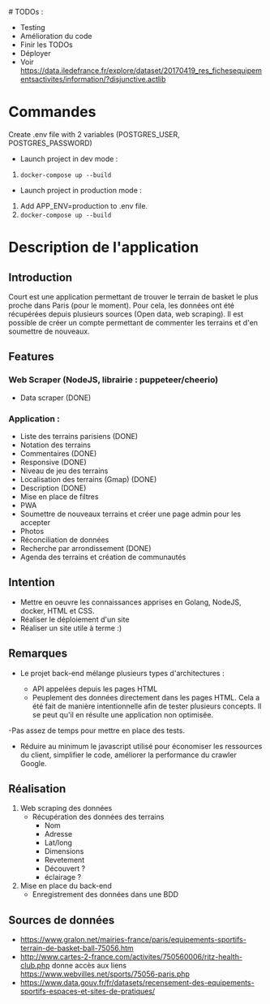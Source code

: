 # TODOs :
- Testing
- Amélioration du code
- Finir les TODOs
- Déployer
- Voir https://data.iledefrance.fr/explore/dataset/20170419_res_fichesequipementsactivites/information/?disjunctive.actlib

# Commandes

Create .env file with 2 variables (POSTGRES_USER, POSTGRES_PASSWORD)

- Launch project in dev mode :

1. `docker-compose up --build`

- Launch project in production mode :

1. Add APP_ENV=production to .env file.
2. `docker-compose up --build`

# Description de l'application

## Introduction

Court est une application permettant de trouver le terrain de basket le plus proche dans Paris (pour le moment).
Pour cela, les données ont été récupérées depuis plusieurs sources (Open data, web scraping).
Il est possible de créer un compte permettant de commenter les terrains et d'en soumettre de nouveaux.

## Features

### Web Scraper (NodeJS, librairie : puppeteer/cheerio)

- Data scraper (DONE)

### Application :

- Liste des terrains parisiens (DONE)
- Notation des terrains
- Commentaires (DONE)
- Responsive (DONE)
- Niveau de jeu des terrains
- Localisation des terrains (Gmap) (DONE)
- Description (DONE)
- Mise en place de filtres
- PWA
- Soumettre de nouveaux terrains et créer une page admin pour les accepter
- Photos
- Réconciliation de données
- Recherche par arrondissement (DONE)
- Agenda des terrains et création de communautés

## Intention

- Mettre en oeuvre les connaissances apprises en Golang, NodeJS, docker, HTML et CSS.
- Réaliser le déploiement d'un site
- Réaliser un site utile à terme :)

## Remarques

- Le projet back-end mélange plusieurs types d'architectures :

  - API appelées depuis les pages HTML
  - Peuplement des données directement dans les pages HTML. Cela a été fait de manière intentionnelle afin de tester plusieurs concepts. Il se peut qu'il en résulte une application non optimisée.

-Pas assez de temps pour mettre en place des tests.

- Réduire au minimum le javascript utilisé pour économiser les ressources du client, simplifier le code, améliorer la performance du crawler Google.

## Réalisation

1. Web scraping des données
   - Récupération des données des terrains
     - Nom
     - Adresse
     - Lat/long
     - Dimensions
     - Revetement
     - Découvert ?
     - éclairage ?
2. Mise en place du back-end
   - Enregistrement des données dans une BDD

## Sources de données

- https://www.gralon.net/mairies-france/paris/equipements-sportifs-terrain-de-basket-ball-75056.htm
- http://www.cartes-2-france.com/activites/750560006/ritz-health-club.php donne accès aux liens https://www.webvilles.net/sports/75056-paris.php
- https://www.data.gouv.fr/fr/datasets/recensement-des-equipements-sportifs-espaces-et-sites-de-pratiques/
